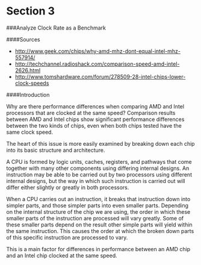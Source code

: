Section 3
=========

###Analyze Clock Rate as a Benchmark 

####Sources
- http://www.geek.com/chips/why-amd-mhz-dont-equal-intel-mhz-557914/
- http://techchannel.radioshack.com/comparison-speed-amd-intel-2626.html
- http://www.tomshardware.com/forum/278509-28-intel-chips-lower-clock-speeds

####Introduction

Why are there performance differences when comparing AMD and Intel processors that are clocked at the same speed?
Comparison results between AMD and Intel chips show significant performance differences between the two kinds of chips, even when both chips tested have the same clock speed.

The heart of this issue is more easily examined by breaking down each chip into its basic structure and architecture.

A CPU is formed by logic units, caches, registers, and pathways that come together with many other components using differing internal designs. An instruction may be able to be carried out by two processors using different internal designs, but the way in which such instruction is carried out will differ either slightly or greatly in both processors.

When a CPU carries out an instruction, it breaks that instruction down into simpler parts, and those simpler parts into even smaller parts. Depending on the internal structure of the chip we are using, the order in which these smaller parts of the instruction are processed will vary greatly. Some of these smaller parts depend on the result other simple parts will yield within the same instruction. This causes the order at which the broken down parts of this specific instruction are processed to vary.

This is a main factor for differences in performance between an AMD chip and an Intel chip clocked at the same speed.
